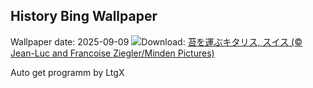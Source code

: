## History Bing Wallpaper
Wallpaper date: 2025-09-09
![](https://www.bing.com/th?id=OHR.SwissSquirrel_JA-JP3789357030_UHD.jpg&w=1000)Download: [苔を運ぶキタリス, スイス (© Jean-Luc and Francoise Ziegler/Minden Pictures)](https://www.bing.com/th?id=OHR.SwissSquirrel_JA-JP3789357030_UHD.jpg)

Auto get programm by LtgX
